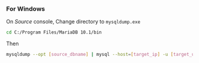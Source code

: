 ### For Windows

On _Source_ console,
Change directory to ```mysqldump.exe```
```sh
cd C:/Program Files/MariaDB 10.1/bin
```

Then
```sh
mysqldump --opt [source_dbname] | mysql --host=[target_ip] -u [target_username] -p [target_password] -C [target_dbname]
```
